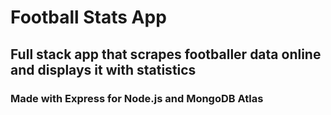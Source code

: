 # Football Stats App 
## Full stack app that scrapes footballer data online and displays it with statistics 
### Made with Express for Node.js and MongoDB Atlas